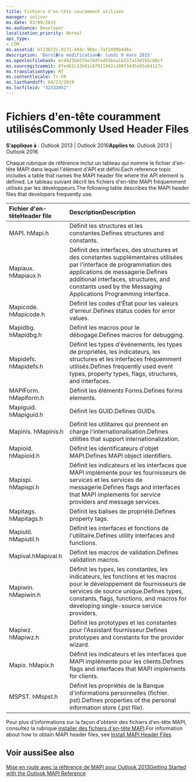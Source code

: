 ```yaml
---
title: Fichiers d'en-tête couramment utilisés
manager: soliver
ms.date: 03/09/2015
ms.audience: Developer
localization_priority: Normal
api_type:
- COM
ms.assetid: bf23b72c-0171-444c-96bc-7af2499b4d6a
description: 'Derni�re modification�: lundi 9 mars 2015'
ms.openlocfilehash: ec4923bb5fbe78dfed55bea1b537a33d195cb0cf
ms.sourcegitcommit: 8fe462c32b91c87911942c188f3445e85a54137c
ms.translationtype: MT
ms.contentlocale: fr-FR
ms.lasthandoff: 04/23/2019
ms.locfileid: "32332052"
---
```

# <a name="commonly-used-header-files"></a><span data-ttu-id="fd165-103">Fichiers d'en-tête couramment utilisés</span><span class="sxs-lookup"><span data-stu-id="fd165-103">Commonly Used Header Files</span></span>

  
  
<span data-ttu-id="fd165-104">**S’applique à** : Outlook 2013 | Outlook 2016</span><span class="sxs-lookup"><span data-stu-id="fd165-104">**Applies to**: Outlook 2013 | Outlook 2016</span></span> 
  
<span data-ttu-id="fd165-105">Chaque rubrique de référence inclut un tableau qui nomme le fichier d'en-tête MAPI dans lequel l'élément d'API est défini.</span><span class="sxs-lookup"><span data-stu-id="fd165-105">Each reference topic includes a table that names the MAPI header file where the API element is defined.</span></span> <span data-ttu-id="fd165-106">Le tableau suivant décrit les fichiers d'en-tête MAPI fréquemment utilisés par les développeurs.</span><span class="sxs-lookup"><span data-stu-id="fd165-106">The following table describes the MAPI header files that developers frequently use.</span></span>
  
|<span data-ttu-id="fd165-107">**Fichier d'en-tête**</span><span class="sxs-lookup"><span data-stu-id="fd165-107">**Header file**</span></span>|<span data-ttu-id="fd165-108">**Description**</span><span class="sxs-lookup"><span data-stu-id="fd165-108">**Description**</span></span>|
|:-----|:-----|
|<span data-ttu-id="fd165-109">MAPI. h</span><span class="sxs-lookup"><span data-stu-id="fd165-109">Mapi.h</span></span>  <br/> |<span data-ttu-id="fd165-110">Définit les structures et les constantes.</span><span class="sxs-lookup"><span data-stu-id="fd165-110">Defines structures and constants.</span></span>  <br/> |
|<span data-ttu-id="fd165-111">Mapiaux. h</span><span class="sxs-lookup"><span data-stu-id="fd165-111">Mapiaux.h</span></span>  <br/> |<span data-ttu-id="fd165-112">Définit des interfaces, des structures et des constantes supplémentaires utilisées par l'interface de programmation des applications de messagerie.</span><span class="sxs-lookup"><span data-stu-id="fd165-112">Defines additional interfaces, structures, and constants used by the Messaging Applications Programming Interface.</span></span>  <br/> |
|<span data-ttu-id="fd165-113">Mapicode. h</span><span class="sxs-lookup"><span data-stu-id="fd165-113">Mapicode.h</span></span>  <br/> |<span data-ttu-id="fd165-114">Définit les codes d'État pour les valeurs d'erreur.</span><span class="sxs-lookup"><span data-stu-id="fd165-114">Defines status codes for error values.</span></span>  <br/> |
|<span data-ttu-id="fd165-115">Mapidbg. h</span><span class="sxs-lookup"><span data-stu-id="fd165-115">Mapidbg.h</span></span>  <br/> |<span data-ttu-id="fd165-116">Définit les macros pour le débogage.</span><span class="sxs-lookup"><span data-stu-id="fd165-116">Defines macros for debugging.</span></span>  <br/> |
|<span data-ttu-id="fd165-117">Mapidefs. h</span><span class="sxs-lookup"><span data-stu-id="fd165-117">Mapidefs.h</span></span>  <br/> |<span data-ttu-id="fd165-118">Définit les types d'événements, les types de propriétés, les indicateurs, les structures et les interfaces fréquemment utilisés.</span><span class="sxs-lookup"><span data-stu-id="fd165-118">Defines frequently used event types, property types, flags, structures, and interfaces.</span></span>  <br/> |
|<span data-ttu-id="fd165-119">MAPIForm. h</span><span class="sxs-lookup"><span data-stu-id="fd165-119">Mapiform.h</span></span>  <br/> |<span data-ttu-id="fd165-120">Définit les éléments Forms.</span><span class="sxs-lookup"><span data-stu-id="fd165-120">Defines forms elements.</span></span>  <br/> |
|<span data-ttu-id="fd165-121">Mapiguid. h</span><span class="sxs-lookup"><span data-stu-id="fd165-121">Mapiguid.h</span></span>  <br/> |<span data-ttu-id="fd165-122">Définit les GUID.</span><span class="sxs-lookup"><span data-stu-id="fd165-122">Defines GUIDs.</span></span>  <br/> |
|<span data-ttu-id="fd165-123">Mapinis. h</span><span class="sxs-lookup"><span data-stu-id="fd165-123">Mapinis.h</span></span>  <br/> |<span data-ttu-id="fd165-124">Définit les utilitaires qui prennent en charge l'internationalisation.</span><span class="sxs-lookup"><span data-stu-id="fd165-124">Defines utilities that support internationalization.</span></span>  <br/> |
|<span data-ttu-id="fd165-125">Mapioid. h</span><span class="sxs-lookup"><span data-stu-id="fd165-125">Mapioid.h</span></span>  <br/> |<span data-ttu-id="fd165-126">Définit les identificateurs d'objet MAPI.</span><span class="sxs-lookup"><span data-stu-id="fd165-126">Defines MAPI object identifiers.</span></span>  <br/> |
|<span data-ttu-id="fd165-127">Mapispi. h</span><span class="sxs-lookup"><span data-stu-id="fd165-127">Mapispi.h</span></span>  <br/> |<span data-ttu-id="fd165-128">Définit les indicateurs et les interfaces que MAPI implémente pour les fournisseurs de services et les services de messagerie.</span><span class="sxs-lookup"><span data-stu-id="fd165-128">Defines flags and interfaces that MAPI implements for service providers and message services.</span></span>  <br/> |
|<span data-ttu-id="fd165-129">Mapitags. h</span><span class="sxs-lookup"><span data-stu-id="fd165-129">Mapitags.h</span></span>  <br/> |<span data-ttu-id="fd165-130">Définit les balises de propriété.</span><span class="sxs-lookup"><span data-stu-id="fd165-130">Defines property tags.</span></span>  <br/> |
|<span data-ttu-id="fd165-131">Mapiutil. h</span><span class="sxs-lookup"><span data-stu-id="fd165-131">Mapiutil.h</span></span>  <br/> |<span data-ttu-id="fd165-132">Définit les interfaces et fonctions de l'utilitaire.</span><span class="sxs-lookup"><span data-stu-id="fd165-132">Defines utility interfaces and functions.</span></span>  <br/> |
|<span data-ttu-id="fd165-133">Mapival.h</span><span class="sxs-lookup"><span data-stu-id="fd165-133">Mapival.h</span></span>  <br/> |<span data-ttu-id="fd165-134">Définit les macros de validation.</span><span class="sxs-lookup"><span data-stu-id="fd165-134">Defines validation macros.</span></span>  <br/> |
|<span data-ttu-id="fd165-135">Mapiwin. h</span><span class="sxs-lookup"><span data-stu-id="fd165-135">Mapiwin.h</span></span>  <br/> |<span data-ttu-id="fd165-136">Définit les types, les constantes, les indicateurs, les fonctions et les macros pour le développement de fournisseurs de services de source unique.</span><span class="sxs-lookup"><span data-stu-id="fd165-136">Defines types, constants, flags, functions, and macros for developing single-source service providers.</span></span>  <br/> |
|<span data-ttu-id="fd165-137">Mapiwz. h</span><span class="sxs-lookup"><span data-stu-id="fd165-137">Mapiwz.h</span></span>  <br/> |<span data-ttu-id="fd165-138">Définit les prototypes et les constantes pour l'Assistant fournisseur.</span><span class="sxs-lookup"><span data-stu-id="fd165-138">Defines prototypes and constants for the provider wizard.</span></span>  <br/> |
|<span data-ttu-id="fd165-139">Mapix. h</span><span class="sxs-lookup"><span data-stu-id="fd165-139">Mapix.h</span></span>  <br/> |<span data-ttu-id="fd165-140">Définit les indicateurs et les interfaces que MAPI implémente pour les clients.</span><span class="sxs-lookup"><span data-stu-id="fd165-140">Defines flags and interfaces that MAPI implements for clients.</span></span>  <br/> |
|<span data-ttu-id="fd165-141">MSPST. h</span><span class="sxs-lookup"><span data-stu-id="fd165-141">Mspst.h</span></span>  <br/> |<span data-ttu-id="fd165-142">Définit les propriétés de la Banque d'informations personnelles (fichier. pst).</span><span class="sxs-lookup"><span data-stu-id="fd165-142">Defines properties of the personal information store (.pst file).</span></span>  <br/> |
   
<span data-ttu-id="fd165-143">Pour plus d'informations sur la façon d'obtenir des fichiers d'en-tête MAPI, consultez la rubrique [installer des fichiers d'en-tête MAPI](how-to-install-mapi-header-files.md).</span><span class="sxs-lookup"><span data-stu-id="fd165-143">For information about how to obtain MAPI header files, see [Install MAPI Header Files](how-to-install-mapi-header-files.md).</span></span>
  
## <a name="see-also"></a><span data-ttu-id="fd165-144">Voir aussi</span><span class="sxs-lookup"><span data-stu-id="fd165-144">See also</span></span>



[<span data-ttu-id="fd165-145">Mise en route avec la référence de MAPI pour Outlook 2013</span><span class="sxs-lookup"><span data-stu-id="fd165-145">Getting Started with the Outlook MAPI Reference</span></span>](getting-started-with-the-outlook-mapi-reference.md)

